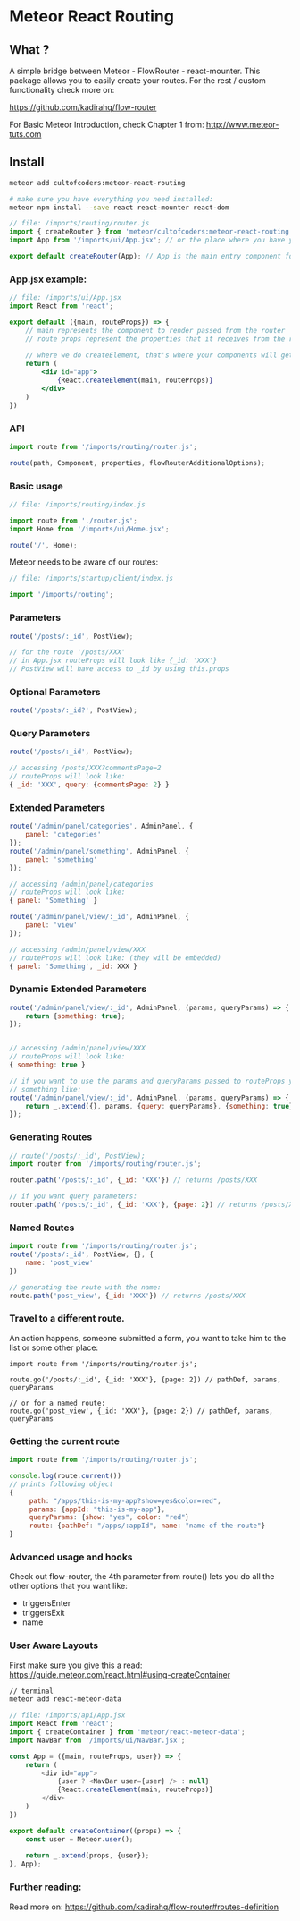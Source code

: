 Meteor React Routing
====================

## What ?
A simple bridge between Meteor - FlowRouter - react-mounter. This package allows you
to easily create your routes. For the rest / custom functionality check more on:

https://github.com/kadirahq/flow-router

For Basic Meteor Introduction, check Chapter 1 from: http://www.meteor-tuts.com 

## Install
```bash
meteor add cultofcoders:meteor-react-routing

# make sure you have everything you need installed:
meteor npm install --save react react-mounter react-dom
```

```js
// file: /imports/routing/router.js
import { createRouter } from 'meteor/cultofcoders:meteor-react-routing';
import App from '/imports/ui/App.jsx'; // or the place where you have your main entry component

export default createRouter(App); // App is the main entry component for your routes
```

### App.jsx example:
```jsx
// file: /imports/ui/App.jsx
import React from 'react';

export default ({main, routeProps}) => {
    // main represents the component to render passed from the router
    // route props represent the properties that it receives from the router
    
    // where we do createElement, that's where your components will get rendered.
    return (
        <div id="app">
            {React.createElement(main, routeProps)}
        </div>
    )
})
```

### API
```js
import route from '/imports/routing/router.js';

route(path, Component, properties, flowRouterAdditionalOptions);
```

### Basic usage

```js
// file: /imports/routing/index.js

import route from './router.js';
import Home from '/imports/ui/Home.jsx';

route('/', Home);
```

Meteor needs to be aware of our routes:

```js
// file: /imports/startup/client/index.js

import '/imports/routing';
```

### Parameters

```js
route('/posts/:_id', PostView);

// for the route '/posts/XXX'
// in App.jsx routeProps will look like {_id: 'XXX'}
// PostView will have access to _id by using this.props
```

### Optional Parameters
```js
route('/posts/:_id?', PostView);
```

### Query Parameters
```js
route('/posts/:_id', PostView);

// accessing /posts/XXX?commentsPage=2
// routeProps will look like:
{ _id: 'XXX', query: {commentsPage: 2} }
```

### Extended Parameters
```js
route('/admin/panel/categories', AdminPanel, {
    panel: 'categories'
});
route('/admin/panel/something', AdminPanel, {
    panel: 'something'
});

// accessing /admin/panel/categories
// routeProps will look like:
{ panel: 'Something' }

route('/admin/panel/view/:_id', AdminPanel, {
    panel: 'view'
});

// accessing /admin/panel/view/XXX
// routeProps will look like: (they will be embedded)
{ panel: 'Something', _id: XXX }
```

### Dynamic Extended Parameters
```js
route('/admin/panel/view/:_id', AdminPanel, (params, queryParams) => {
    return {something: true};
});


// accessing /admin/panel/view/XXX
// routeProps will look like:
{ something: true }

// if you want to use the params and queryParams passed to routeProps you have to do it manually
// something like:
route('/admin/panel/view/:_id', AdminPanel, (params, queryParams) => {
    return _.extend({}, params, {query: queryParams}, {something: true});
});
```

### Generating Routes
```js
// route('/posts/:_id', PostView);
import router from '/imports/routing/router.js';

router.path('/posts/:_id', {_id: 'XXX'}) // returns /posts/XXX

// if you want query parameters:
router.path('/posts/:_id', {_id: 'XXX'}, {page: 2}) // returns /posts/XXX?page=2
```

### Named Routes
```js
import route from '/imports/routing/router.js';
route('/posts/:_id', PostView, {}, {
    name: 'post_view'
})

// generating the route with the name:
route.path('post_view', {_id: 'XXX'}) // returns /posts/XXX
```

### Travel to a different route.

An action happens, someone submitted a form, you want to take him to the list or some other place:

```
import route from '/imports/routing/router.js';

route.go('/posts/:_id', {_id: 'XXX'}, {page: 2}) // pathDef, params, queryParams

// or for a named route:
route.go('post_view', {_id: 'XXX'}, {page: 2}) // pathDef, params, queryParams
```

### Getting the current route
```js
import route from '/imports/routing/router.js';

console.log(route.current()) 
// prints following object
{
     path: "/apps/this-is-my-app?show=yes&color=red",
     params: {appId: "this-is-my-app"},
     queryParams: {show: "yes", color: "red"}
     route: {pathDef: "/apps/:appId", name: "name-of-the-route"}
}
```

### Advanced usage and hooks

Check out flow-router, the 4th parameter from route() lets you do all the other options that you want like:
- triggersEnter
- triggersExit
- name

### User Aware Layouts

First make sure you give this a read: 
https://guide.meteor.com/react.html#using-createContainer

```bash
// terminal
meteor add react-meteor-data
```

```js
// file: /imports/api/App.jsx
import React from 'react';
import { createContainer } from 'meteor/react-meteor-data';
import NavBar from '/imports/ui/NavBar.jsx';

const App = ({main, routeProps, user}) => {
    return (
        <div id="app">
            {user ? <NavBar user={user} /> : null}
            {React.createElement(main, routeProps)}
        </div>
    )
})

export default createContainer((props) => {
    const user = Meteor.user();
    
    return _.extend(props, {user});
}, App);
```

### Further reading:

Read more on: https://github.com/kadirahq/flow-router#routes-definition